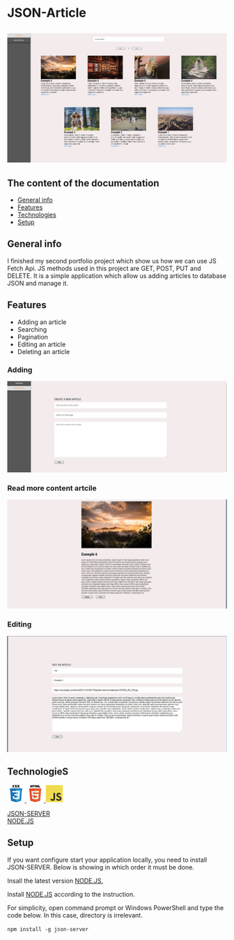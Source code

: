# JSON-Article

![mian page](https://github.com/janStolc5/JSON-Article/blob/master/readme_img/repoarticlesimg_1.JPG?raw=true)
-----------------------------------------------------------------------------------------------------------------------------------------------------------------------------------
## The content of the documentation
* [General info](#general-info)
* [Features](#features)
* [Technologies](#technologies)
* [Setup](#setup)

## General info
<p>I finished my second portfolio project which show us how we can use JS Fetch Api. JS methods used in this project are GET, POST, PUT and DELETE. It is a simple application which allow us adding articles to database JSON and manage it.</p>

## Features
* Adding an article
* Searching
* Pagination
* Editing an article
* Deleting an article

<h3>Adding</h3>

![addin page](https://github.com/janStolc5/JSON-Article/blob/master/readme_img/repoarticlesimg_2.JPG?raw=true)

<h3>Read more content artcile</h3>

![addin article](https://github.com/janStolc5/JSON-Article/blob/master/readme_img/repoarticlesimg_3.JPG?raw=true)

<h3>Editing</h3>

![editing article](https://github.com/janStolc5/JSON-Article/blob/master/readme_img/repoarticlesimg_4.JPG?raw=true)

## TechnologieS

<p align="left"> <a href="https://www.w3schools.com/css/" target="_blank"> <img src="https://raw.githubusercontent.com/devicons/devicon/master/icons/css3/css3-original-wordmark.svg" alt="css3" width="40" height="40"/> </a> <a href="https://www.w3.org/html/" target="_blank"> <img src="https://raw.githubusercontent.com/devicons/devicon/master/icons/html5/html5-original-wordmark.svg" alt="html5" width="40" height="40"/> </a> <a href="https://developer.mozilla.org/en-US/docs/Web/JavaScript" target="_blank"> <img src="https://raw.githubusercontent.com/devicons/devicon/master/icons/javascript/javascript-original.svg" alt="javascript" width="40" height="40"/> </a> </p>

<a href="https://www.npmjs.com/package/json-server">JSON-SERVER</a><br>
<a href="https://nodejs.org/en/">NODE.JS</a>

## Setup

If you want configure start your application locally, you need to install JSON-SERVER. Below is showing in which order it must be done.

Insall the latest version <a href="https://nodejs.org/en/">NODE.JS.</a>

Install <a href="https://nodejs.org/en/">NODE.JS</a> according to the instruction.


For simplicity, open command prompt or Windows PowerShell and type the code below. In this case, directory is irrelevant.

```npm install -g json-server```



